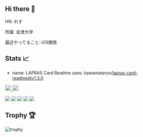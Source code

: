 ## Hi there 👋
HN: れす

所属: 会津大学

最近やってること: iOS開発


## Stats 📈

- name: LAPRAS Card Readme
uses: kawamataryo/lapras-card-readme@v1.3.0

<p align="left">
  <a href="https://github.com/ressharu">
    <img height="20" src="https://komarev.com/ghpvc/?username=ressharu" />
  </a>
  <a href="https://github.com/ressharu">
    <img height="20" src="https://img.shields.io/github/followers/ressharu?label=follow&logo=github&style=flat" />
  </a>
</p>

![](http://github-profile-summary-cards.vercel.app/api/cards/profile-details?username=ressharu&theme=gruvbox)
![](http://github-profile-summary-cards.vercel.app/api/cards/repos-per-language?username=ressharu&theme=gruvbox)
![](http://github-profile-summary-cards.vercel.app/api/cards/most-commit-language?username=ressharu&theme=gruvbox)
![](http://github-profile-summary-cards.vercel.app/api/cards/stats?username=ressharu&theme=gruvbox)
![](http://github-profile-summary-cards.vercel.app/api/cards/productive-time?username=ressharu&theme=gruvbox&utcOffset=9)

## Trophy 🏆
![trophy](https://github-profile-trophy.vercel.app/?username=ressharu&theme=gruvbox)


